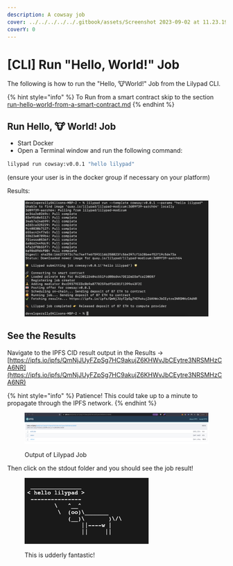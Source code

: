 ```yaml
---
description: A cowsay job
cover: ../../../../../.gitbook/assets/Screenshot 2023-09-02 at 11.23.19 am.png
coverY: 0
---
```


# \[CLI] Run "Hello, World!" Job

The following is how to run the "Hello, :cow:World!" Job from the Lilypad CLI.

{% hint style="info" %}
To Run from a smart contract skip to the section [run-hello-world-from-a-smart-contract.md](run-hello-world-from-a-smart-contract.md "mention")
{% endhint %}

## Run Hello, :cow: World! Job

* Start Docker
* Open a Terminal window and run the following command:

```bash
lilypad run cowsay:v0.0.1 "hello lilypad"
```

(ensure your user is in the docker group if necessary on your platform)

Results:

<figure><img src="../../../../../.gitbook/assets/image (16) (1) (1) (1).png" alt=""><figcaption></figcaption></figure>

## See the Results

Navigate to the IPFS CID result output in the Results -> [https://ipfs.io/ipfs/QmNjJUyFZpSg7HC9akujZ6KHWvJbCEytre3NRSMHzCA6NR](https://ipfs.io/ipfs/QmNjJUyFZpSg7HC9akujZ6KHWvJbCEytre3NRSMHzCA6NR)

{% hint style="info" %}
Patience! This could take up to a minute to propagate through the IPFS network.
{% endhint %}

<div data-full-width="true">

<figure><img src="../../../../../.gitbook/assets/image (11) (1) (1) (1) (1).png" alt=""><figcaption><p>Output of Lilypad Job</p></figcaption></figure>

</div>

Then click on the stdout folder and you should see the job result!

<div data-full-width="false">

<figure><img src="../../../../../.gitbook/assets/image (2) (1) (1) (1) (1) (1) (1).png" alt=""><figcaption><p>This is udderly fantastic!</p></figcaption></figure>

</div>
